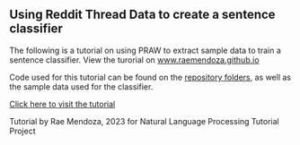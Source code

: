 ## Using Reddit Thread Data to create a sentence classifier

The following is a tutorial on using PRAW to extract sample data to train a sentence classifier.
View the turorial on www.raemendoza.github.io

Code used for this tutorial can be found on the [repository folders](https://github.com/raemendoza/raemendoza.github.io), as well as the sample data used for the classifier.

[Click here to visit the tutorial](https://raemendoza.github.io/docs/)

Tutorial by Rae Mendoza, 2023
for Natural Language Processing Tutorial Project
